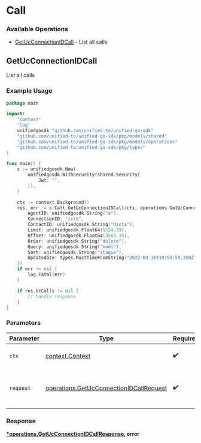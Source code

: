 # Call

### Available Operations

* [GetUcConnectionIDCall](#getucconnectionidcall) - List all calls

## GetUcConnectionIDCall

List all calls

### Example Usage

```go
package main

import(
	"context"
	"log"
	unifiedgosdk "github.com/unified-to/unified-go-sdk"
	"github.com/unified-to/unified-go-sdk/pkg/models/shared"
	"github.com/unified-to/unified-go-sdk/pkg/models/operations"
	"github.com/unified-to/unified-go-sdk/pkg/types"
)

func main() {
    s := unifiedgosdk.New(
        unifiedgosdk.WithSecurity(shared.Security{
            Jwt: "",
        }),
    )

    ctx := context.Background()
    res, err := s.Call.GetUcConnectionIDCall(ctx, operations.GetUcConnectionIDCallRequest{
        AgentID: unifiedgosdk.String("a"),
        ConnectionID: "iste",
        ContactID: unifiedgosdk.String("dicta"),
        Limit: unifiedgosdk.Float64(5524.39),
        Offset: unifiedgosdk.Float64(3563.15),
        Order: unifiedgosdk.String("dolore"),
        Query: unifiedgosdk.String("modi"),
        Sort: unifiedgosdk.String("itaque"),
        UpdatedGte: types.MustTimeFromString("2022-03-15T19:59:59.350Z"),
    })
    if err != nil {
        log.Fatal(err)
    }

    if res.UcCalls != nil {
        // handle response
    }
}
```

### Parameters

| Parameter                                                                                          | Type                                                                                               | Required                                                                                           | Description                                                                                        |
| -------------------------------------------------------------------------------------------------- | -------------------------------------------------------------------------------------------------- | -------------------------------------------------------------------------------------------------- | -------------------------------------------------------------------------------------------------- |
| `ctx`                                                                                              | [context.Context](https://pkg.go.dev/context#Context)                                              | :heavy_check_mark:                                                                                 | The context to use for the request.                                                                |
| `request`                                                                                          | [operations.GetUcConnectionIDCallRequest](../../models/operations/getucconnectionidcallrequest.md) | :heavy_check_mark:                                                                                 | The request object to use for the request.                                                         |


### Response

**[*operations.GetUcConnectionIDCallResponse](../../models/operations/getucconnectionidcallresponse.md), error**

